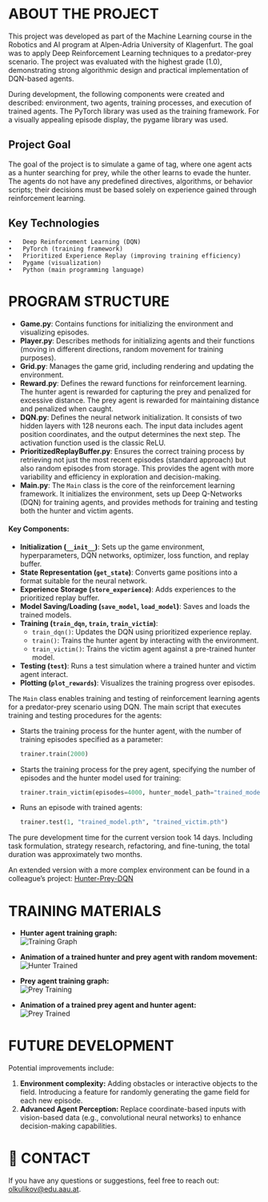 # ABOUT THE PROJECT

This project was developed as part of the Machine Learning course in the Robotics and AI program at Alpen-Adria University of Klagenfurt. The goal was to apply Deep Reinforcement Learning techniques to a predator-prey scenario. The project was evaluated with the highest grade (1.0), demonstrating strong algorithmic design and practical implementation of DQN-based agents.

During development, the following components were created and described: environment, two agents, training processes, and execution of trained agents. The PyTorch library was used as the training framework. For a visually appealing episode display, the pygame library was used.

## Project Goal
The goal of the project is to simulate a game of tag, where one agent acts as a hunter searching for prey, while the other learns to evade the hunter. The agents do not have any predefined directives, algorithms, or behavior scripts; their decisions must be based solely on experience gained through reinforcement learning.

## Key Technologies
	•	Deep Reinforcement Learning (DQN)
	•	PyTorch (training framework)
	•	Prioritized Experience Replay (improving training efficiency)
	•	Pygame (visualization)
	•	Python (main programming language)

# PROGRAM STRUCTURE

- **Game.py**: Contains functions for initializing the environment and visualizing episodes.
- **Player.py**: Describes methods for initializing agents and their functions (moving in different directions, random movement for training purposes).
- **Grid.py**: Manages the game grid, including rendering and updating the environment.
- **Reward.py**: Defines the reward functions for reinforcement learning. The hunter agent is rewarded for capturing the prey and penalized for excessive distance. The prey agent is rewarded for maintaining distance and penalized when caught.
- **DQN.py**: Defines the neural network initialization. It consists of two hidden layers with 128 neurons each. The input data includes agent position coordinates, and the output determines the next step. The activation function used is the classic ReLU.
- **PrioritizedReplayBuffer.py**: Ensures the correct training process by retrieving not just the most recent episodes (standard approach) but also random episodes from storage. This provides the agent with more variability and efficiency in exploration and decision-making.
- **Main.py**: The `Main` class is the core of the reinforcement learning framework. It initializes the environment, sets up Deep Q-Networks (DQN) for training agents, and provides methods for training and testing both the hunter and victim agents.

#### Key Components:
- **Initialization (`__init__`)**: Sets up the game environment, hyperparameters, DQN networks, optimizer, loss function, and replay buffer.
- **State Representation (`get_state`)**: Converts game positions into a format suitable for the neural network.
- **Experience Storage (`store_experience`)**: Adds experiences to the prioritized replay buffer.
- **Model Saving/Loading (`save_model`, `load_model`)**: Saves and loads the trained models.
- **Training (`train_dqn`, `train`, `train_victim`)**:
  - `train_dqn()`: Updates the DQN using prioritized experience replay.
  - `train()`: Trains the hunter agent by interacting with the environment.
  - `train_victim()`: Trains the victim agent against a pre-trained hunter model.
- **Testing (`test`)**: Runs a test simulation where a trained hunter and victim agent interact.
- **Plotting (`plot_rewards`)**: Visualizes the training progress over episodes.

The `Main` class enables training and testing of reinforcement learning agents for a predator-prey scenario using DQN.
  The main script that executes training and testing procedures for the agents:
  
  - Starts the training process for the hunter agent, with the number of training episodes specified as a parameter:
    ```python
    trainer.train(2000)
    ```
  - Starts the training process for the prey agent, specifying the number of episodes and the hunter model used for training:
    ```python
    trainer.train_victim(episodes=4000, hunter_model_path="trained_model.pth")
    ```
  - Runs an episode with trained agents:
    ```python
    trainer.test(1, "trained_model.pth", "trained_victim.pth")
    ```

The pure development time for the current version took 14 days. Including task formulation, strategy research, refactoring, and fine-tuning, the total duration was approximately two months.

An extended version with a more complex environment can be found in a colleague’s project: [Hunter-Prey-DQN](https://github.com/GrzegorzHimself/Hunter-Prey-DQN)

# TRAINING MATERIALS

- **Hunter agent training graph:**  
  ![Training Graph](https://github.com/OlegKulikov09/ML-project/blob/main/Figure_1.png)

- **Animation of a trained hunter and prey agent with random movement:**  
  ![Hunter Trained](https://github.com/OlegKulikov09/ML-project/blob/main/Hunter_trained.gif)

- **Prey agent training graph:**  
  ![Prey Training](https://github.com/OlegKulikov09/ML-project/blob/main/prey%20train%202%204k.png)

- **Animation of a trained prey agent and hunter agent:**  
  ![Prey Trained](https://github.com/OlegKulikov09/ML-project/blob/main/Prey_trained.gif)

# FUTURE DEVELOPMENT

Potential improvements include:

1. **Environment complexity:** Adding obstacles or interactive objects to the field. Introducing a feature for randomly generating the game field for each new episode.
2. **Advanced Agent Perception:** Replace coordinate-based inputs with vision-based data (e.g., convolutional neural networks) to enhance decision-making capabilities.

# 📩 CONTACT
If you have any questions or suggestions, feel free to reach out: olkulikov@edu.aau.at.
